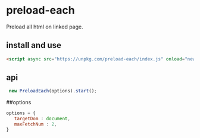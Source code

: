 # preload-each

Preload all html on linked page.


## install and use
```html
<script async src="https://unpkg.com/preload-each/index.js" onload="new PreloadEach().start();"></script>
```

## api
```javascript
 new PreloadEach(options).start();
```

##options
```javascript
options = {
   targetDom : document, 
   maxFetchNum : 2,       
}

```


